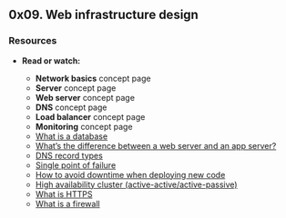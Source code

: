 ## 0x09. Web infrastructure design

### Resources

* **Read or watch:**

	- **Network basics** concept page
	- **Server** concept page
	- **Web server** concept page
	- **DNS** concept page
	- **Load balancer** concept page
	- **Monitoring** concept page
	- [What is a database]()
	- [What’s the difference between a web server and an app server?]()
	- [DNS record types]()
	- [Single point of failure]()
	- [How to avoid downtime when deploying new code]()
	- [High availability cluster (active-active/active-passive)]()
	- [What is HTTPS]()
	- [What is a firewall]()
